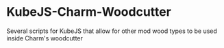 # KubeJS-Charm-Woodcutter
Several scripts for KubeJS that allow for other mod wood types to be used inside Charm's woodcutter

